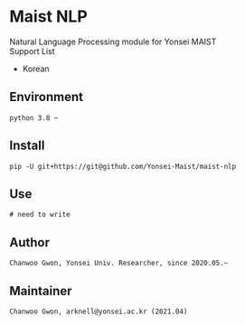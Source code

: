 # Maist NLP

Natural Language Processing module for Yonsei MAIST  
Support List
- Korean

## Environment
```
python 3.8 ~
```

## Install
```
pip -U git+https://git@github.com/Yonsei-Maist/maist-nlp
```

## Use
```
# need to write
```

## Author
```
Chanwoo Gwon, Yonsei Univ. Researcher, since 2020.05.~
```

## Maintainer
```
Chanwoo Gwon, arknell@yonsei.ac.kr (2021.04)
```
